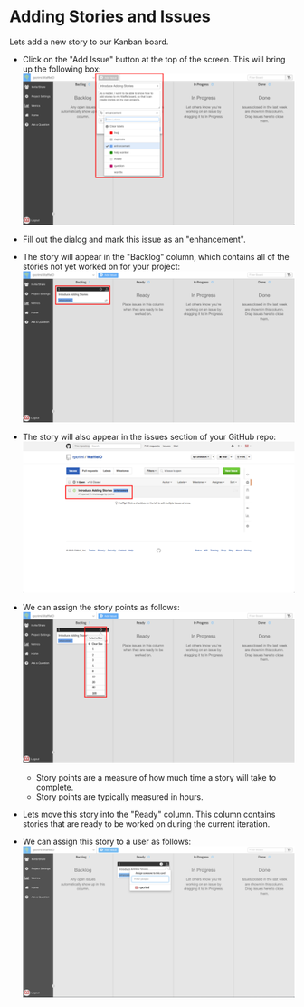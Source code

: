 # Adding Stories and Issues

Lets add a new story to our Kanban board. 

- Click on the "Add Issue" button at the top of the screen. This will bring up the following box:
![Add Story](/images/w_add_story.png?raw=true "Add Story")
- Fill out the dialog and mark this issue as an "enhancement". 

- The story will appear in the "Backlog" column, which contains all of the stories not yet worked on for your project:
![Story In Backlog](/images/w_story_backlog.png?raw=true "Story In Backlog")

- The story will also appear in the issues section of your GitHub repo:
![Story In GitHub](/images/gh_story_in_issues.png?raw=true "Story In GitHub")

- We can assign the story points as follows:
![Assign Points](/images/w_assign_points.png?raw=true "Assign Points")
	- Story points are a measure of how much time a story will take to complete. 
	- Story points are typically measured in hours.
- Lets move this story into the "Ready" column. This column contains stories that are ready to be worked on during the current iteration.
- We can assign this story to a user as follows:
![Assign Story](/images/w_assign_story.png?raw=true "Assign Story")